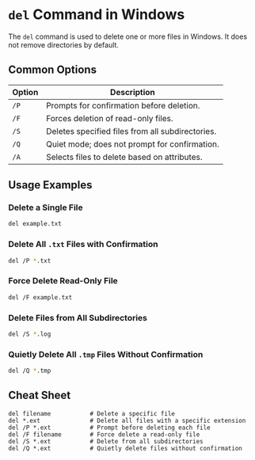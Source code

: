 # `del` Command in Windows

The `del` command is used to delete one or more files in Windows. It does not remove directories by default.

## Common Options

| Option | Description                              |
|--------|------------------------------------------|
| `/P`   | Prompts for confirmation before deletion.|
| `/F`   | Forces deletion of read-only files.      |
| `/S`   | Deletes specified files from all subdirectories.|
| `/Q`   | Quiet mode; does not prompt for confirmation.|
| `/A`   | Selects files to delete based on attributes. |

## Usage Examples

### Delete a Single File
```bash
del example.txt
```

### Delete All `.txt` Files with Confirmation
```bash
del /P *.txt
```

### Force Delete Read-Only File
```bash
del /F example.txt
```

### Delete Files from All Subdirectories
```bash
del /S *.log
```

### Quietly Delete All `.tmp` Files Without Confirmation
```bash
del /Q *.tmp
```

## Cheat Sheet

```plaintext
del filename           # Delete a specific file
del *.ext              # Delete all files with a specific extension
del /P *.ext           # Prompt before deleting each file
del /F filename        # Force delete a read-only file
del /S *.ext           # Delete from all subdirectories
del /Q *.ext           # Quietly delete files without confirmation
```
